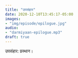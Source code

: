 ```yaml
---
title: "उपसंहार"
date: 2020-12-10T13:45:17-05:00
images:
- "img/episode/epilogue.jpg"
audio:
- "darmiyaan-epilogue.mp3"
draft: true
---
```


उपसंहार: प्रस्थान। 